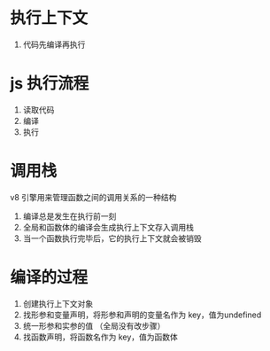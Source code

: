 # 执行上下文
1. 代码先编译再执行


# js 执行流程
1. 读取代码
2. 编译
3. 执行


# 调用栈
v8 引擎用来管理函数之间的调用关系的一种结构

1. 编译总是发生在执行前一刻
2. 全局和函数体的编译会生成执行上下文存入调用栈
3. 当一个函数执行完毕后，它的执行上下文就会被销毁


# 编译的过程
1. 创建执行上下文对象
2. 找形参和变量声明，将形参和声明的变量名作为 key，值为undefined
3. 统一形参和实参的值 （全局没有改步骤）
4. 找函数声明，将函数名作为 key，值为函数体